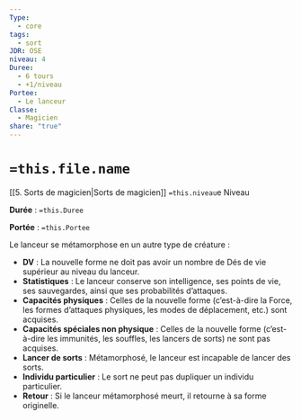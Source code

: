 ```yaml
---
Type:
  - core
tags:
  - sort
JDR: OSE
niveau: 4
Duree:
  - 6 tours
  - +1/niveau
Portee:
  - Le lanceur
Classe:
  - Magicien
share: "true"
---
```

# `=this.file.name`  

[[5. Sorts de magicien|Sorts de magicien]] `=this.niveau`e Niveau

**Durée** : `=this.Duree` 

**Portée** : `=this.Portee`

Le lanceur se métamorphose en un autre type de créature :

- **DV** : La nouvelle forme ne doit pas avoir un nombre de Dés de vie supérieur au niveau du lanceur.
- **Statistiques** : Le lanceur conserve son intelligence, ses points de vie, ses sauvegardes, ainsi que ses probabilités d’attaques.
- **Capacités physiques** : Celles de la nouvelle forme (c’est-à-dire la Force, les formes d’attaques physiques, les modes de déplacement, etc.) sont acquises.
- **Capacités spéciales non physique** : Celles de la nouvelle forme (c’est-à-dire les immunités, les souffles, les lancers de sorts) ne sont pas acquises.
- **Lancer de sorts** : Métamorphosé, le lanceur est incapable de lancer des sorts.
- **Individu particulier** : Le sort ne peut pas dupliquer un individu particulier.
- **Retour** : Si le lanceur métamorphosé meurt, il retourne à sa forme originelle.